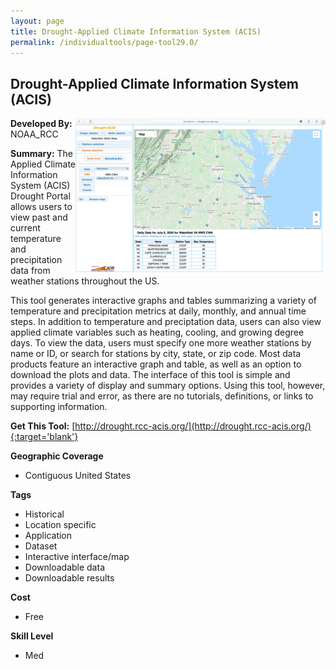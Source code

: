 ```yaml
---
layout: page
title: Drought-Applied Climate Information System (ACIS)
permalink: /individualtools/page-tool29.0/
---
```

## Drought-Applied Climate Information System (ACIS)

<img src="/images/scaled_250_400/TOOLID_29.0_ScreenCapture-1.png" style="max-height:250px;max-width:400;" align="right"/>

**Developed By:** NOAA_RCC

**Summary:** The Applied Climate Information System (ACIS) Drought Portal allows users to view past and current temperature and precipitation data from weather stations throughout the US. 

This tool generates interactive graphs and tables summarizing a variety of temperature and precipitation metrics at daily, monthly, and annual time steps. In addition to temperature and preciptation data, users can also view applied climate variables such as heating, cooling, and growing degree days. To view the data, users must specify one more weather stations by name or ID, or search for stations by city, state, or zip code. Most data products feature an interactive graph and table, as well as an option to download the plots and data. The interface of this tool is simple and provides a variety of display and summary options. Using this tool, however, may require trial and error, as there are no tutorials, definitions, or links to supporting information.

**Get This Tool:** [http://drought.rcc-acis.org/](http://drought.rcc-acis.org/){:target='blank'}

**Geographic Coverage**

* Contiguous United States

**Tags**

*  Historical
*  Location specific
*  Application
*  Dataset
*  Interactive interface/map
*  Downloadable data
*  Downloadable results

**Cost**

* Free

**Skill Level**

* Med
